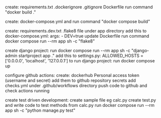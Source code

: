 create:
  requirements.txt
  .dockerignore
  .gitignore
  Dockerfile
  run command "docker build ."

create:
  docker-compose.yml 
  and run command "docker compose build"

create:
  requirements.dev.txt
    .flake8 file under app directory
    add this to docker-compose.yml:
      args:
          - DEV=true
    update Dockerfile
    run command docker compose run --rm app sh -c "flake8"

create django project:
  run docker compose run --rm app sh -c "django-admin startproject app ."
  add this to settings.py:
    ALLOWED_HOSTS = ['0.0.0.0', 'localhost', '127.0.0.1']
  to run django project:
    run docker compose up

  configure github actions:
    create:
      dockerhub Personal access token (username and secret)
      add them to github repository secrets
      add checks.yml under .github/workflows directory
      push code to github and check actions running

create test driven development:
  create sample file eg calc.py
  create test.py and write code to test methods from calc.py
  run docker compose run --rm app sh -c "python manage.py test"
